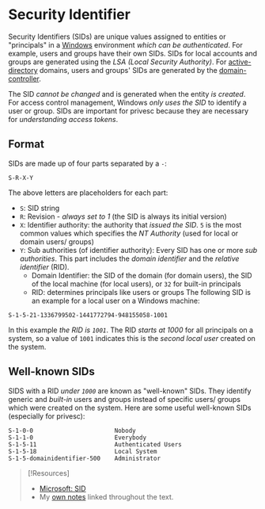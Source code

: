 
# Security Identifier
Security Identifiers (SIDs) are unique values assigned to entities or "principals" in a [Windows](../../../computers/windows/README.md) environment *which can be authenticated*. For example, users and groups have their own SIDs. SIDs for local accounts and groups are generated using the *LSA (Local Security Authority)*. For [active-directory](../../../computers/windows/active-directory/active-directory.md) domains, users and groups' SIDs are generated by the [domain-controller](../../../computers/windows/active-directory/domain-controller.md).

The SID *cannot be changed* and is generated when the entity *is created*. For access control management, Windows *only uses the SID* to identify a user or group. SIDs are important for privesc because they are necessary for *understanding access tokens*. 
## Format
SIDs are made up of four parts separated by a `-`:
```
S-R-X-Y
```
The above letters are placeholders for each part:
- `S`: SID string
- `R`: Revision - *always set to 1* (the SID is always its initial version)
- `X`: Identifier authority: the authority that *issued the SID*. `5` is the most common values which specifies the *NT Authority* (used for local or domain users/ groups)
- `Y`: Sub authorities (of  identifier authority): Every SID has one or more *sub authorities*. This part includes the *domain identifier* and the *relative identifier* (RID). 
	- Domain Identifier: the SID of the domain (for domain users), the SID of the local machine (for local users), or `32` for built-in principals
	- RID: determines principals like users or groups
The following SID is an example for a local user on a Windows machine:
```
S-1-5-21-1336799502-1441772794-948155058-1001
```
In this example *the RID is `1001`*. The RID *starts at 1000* for all principals on a system, so a value of `1001` indicates this is the *second local user* created on the system.
## Well-known SIDs
SIDS with a RID *under `1000`* are known as "well-known" SIDs. They identify generic and *built-in* users and groups instead of specific users/ groups which were created on the system. Here are some useful well-known SIDs (especially for privesc):
```
S-1-0-0                       Nobody        
S-1-1-0	                      Everybody
S-1-5-11                      Authenticated Users
S-1-5-18                      Local System
S-1-5-domainidentifier-500    Administrator
```

> [!Resources]
> - [Microsoft: SID](https://learn.microsoft.com/en-us/windows-server/identity/ad-ds/manage/understand-security-identifiers)
> - My [own notes](https://github.com/trshpuppy/obsidian-notes) linked throughout the text.